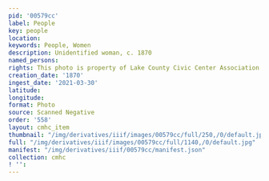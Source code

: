 ```yaml
---
pid: '00579cc'
label: People
key: people
location: 
keywords: People, Women
description: Unidentified woman, c. 1870
named_persons: 
rights: This photo is property of Lake County Civic Center Association.
creation_date: '1870'
ingest_date: '2021-03-30'
latitude: 
longitude: 
format: Photo
source: Scanned Negative
order: '558'
layout: cmhc_item
thumbnail: "/img/derivatives/iiif/images/00579cc/full/250,/0/default.jpg"
full: "/img/derivatives/iiif/images/00579cc/full/1140,/0/default.jpg"
manifest: "/img/derivatives/iiif/00579cc/manifest.json"
collection: cmhc
! '': 
---
```

